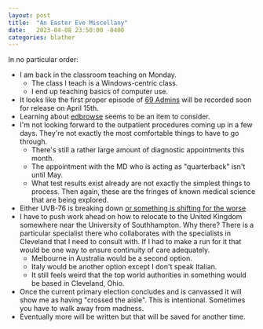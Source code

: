 ```yaml
---
layout: post
title:  "An Easter Eve Miscellany"
date:   2023-04-08 23:50:00 -0400
categories: blather
---
```

In no particular order:

* I am back in the classroom teaching on Monday.  
  * The class I teach is a Windows-centric class.  
  * I end up teaching basics of computer use.  
* It looks like the first proper episode of [69 Admins](https://69admins.com/) will be recorded soon for release on April 15th.  
* Learning about [edbrowse](https://www.edbrowse.org/usersguide.html) seems to be an item to consider.  
* I'm not looking forward to the outpatient procedures coming up in a few days.  They're not exactly the most comfortable things to have to go through.  
  * There's still a rather large amount of diagnostic appointments this month.
  * The appointment with the MD who is acting as "quarterback" isn't until May.
  * What test results exist already are not exactly the simplest things to process.  Then again, these are the fringes of known medical science that are being explored.
* Either UVB-76 is breaking down [or something is shifting for the worse](https://hackaday.com/2023/04/08/russias-new-mystery-shortwave-station/)
* I have to push work ahead on how to relocate to the United Kingdom somewhere near the University of Southhampton.  Why there?  There is a particular specialist there who collaborates with the specialists in Cleveland that I need to consult with.  If I had to make a run for it that would be one way to ensure continuity of care adequately.
  * Melbourne in Australia would be a second option.
  * Italy would be another option except I don't speak Italian.
  * It still feels weird that the top world authorities in something would be based in Cleveland, Ohio.
* Once the current primary election concludes and is canvassed it will show me as having "crossed the aisle".  This is intentional.  Sometimes you have to walk away from madness.
* Eventually more will be written but that will be saved for another time.
